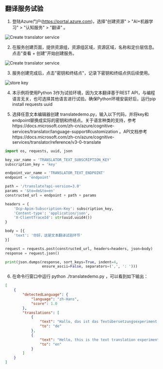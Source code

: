 
## **翻译服务试验**

1. 登陆Azure门户(https://portal.azure.com)，选择"创建资源" > "AI+机器学习" > "认知服务" > "翻译" 。
   
![Create translator service](./images/1.png "创建翻译服务")

2. 在服务创建页面，提供资源组，资源组区域，资源区域，名称和定价层信息。点击"查看 + 创建"开始创建服务。
   
![Create translator service](./images/2.png "创建翻译服务")

3. 服务创建完成后，点击"密钥和终结点"，记录下密钥和终结点供后续使用。
   
![store key](./images/3.png "记录密钥和终结点")

4. 本示例将使用Python 3作为试验环境，因为文本翻译基于REST API，与编程语言无关，也可选择其他语言进行试验。确保Python环境安装好后，运行pip install requests uuid
   
5.  选择任意文本编辑器创建 translatedemo.py，输入以下代码，并将key和endpoint替换成实际的密钥和终结点。关于语言种类的支持，参考https://docs.microsoft.com/zh-cn/azure/cognitive-services/translator/language-support#customization 。API文档参考https://docs.microsoft.com/zh-cn/azure/cognitive-services/translator/reference/v3-0-translate
   
```python
import os, requests, uuid, json

key_var_name = 'TRANSLATOR_TEXT_SUBSCRIPTION_KEY'
subscription_key = 'key'

endpoint_var_name = 'TRANSLATOR_TEXT_ENDPOINT'
endpoint = 'endpoint'

path = '/translate?api-version=3.0'
params = '&to=de&to=en'
constructed_url = endpoint + path + params

headers = {
    'Ocp-Apim-Subscription-Key': subscription_key,
    'Content-type': 'application/json',
    'X-ClientTraceId': str(uuid.uuid4())
}

body = [{
    'text': '你好，这是文本翻译试验环节'
}]

request = requests.post(constructed_url, headers=headers, json=body)
response = request.json()

print(json.dumps(response, sort_keys=True, indent=4,
                 ensure_ascii=False, separators=(',', ': ')))

```

6. 在命令行窗口中运行 python ./translatedemo.py ，可以看到如下输出：

```json
[
    {
        "detectedLanguage": {
            "language": "zh-Hans",
            "score": 1.0
        },
        "translations": [
            {
                "text": "Hallo, das ist das Textübersetzungsexperiment.",
                "to": "de"
            },
            {
                "text": "Hello, this is the text translation experiment.",
                "to": "en"
            }
        ]
    }
]
```